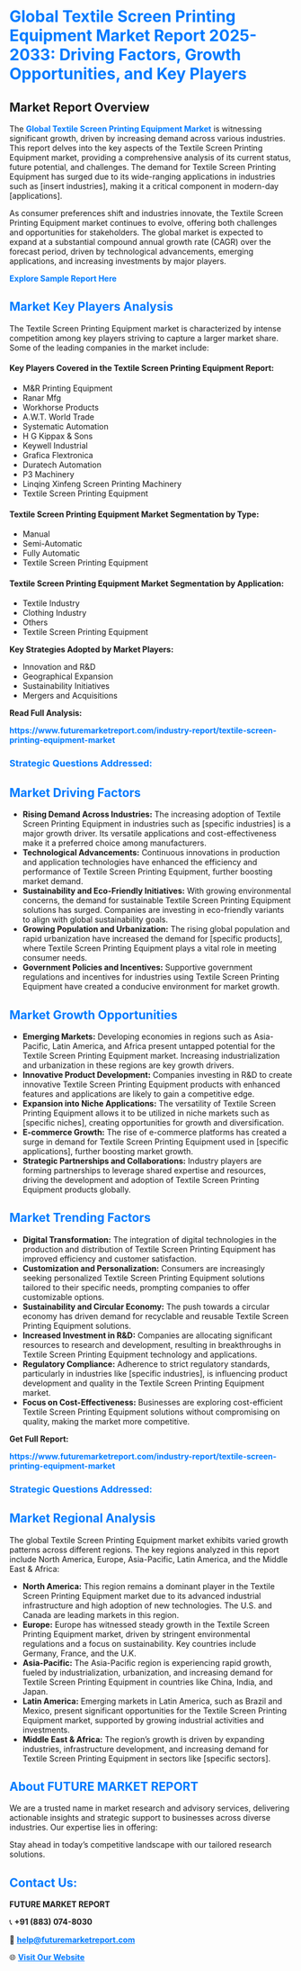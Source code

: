 <h1 style="color: #007BFF;">Global Textile Screen Printing Equipment Market Report 2025-2033: Driving Factors, Growth Opportunities, and Key Players</h1>

<section id="overview">
<h2>Market Report Overview</h2>
<p>The <a href="https://www.futuremarketreport.com/industry-report/textile-screen-printing-equipment-market" style="color: #007BFF; text-decoration: none;"><strong>Global Textile Screen Printing Equipment Market</strong></a> is witnessing significant growth, driven by increasing demand across various industries. This report delves into the key aspects of the Textile Screen Printing Equipment market, providing a comprehensive analysis of its current status, future potential, and challenges. The demand for Textile Screen Printing Equipment has surged due to its wide-ranging applications in industries such as [insert industries], making it a critical component in modern-day [applications].</p>
<p>As consumer preferences shift and industries innovate, the Textile Screen Printing Equipment market continues to evolve, offering both challenges and opportunities for stakeholders. The global market is expected to expand at a substantial compound annual growth rate (CAGR) over the forecast period, driven by technological advancements, emerging applications, and increasing investments by major players.</p>
</section>

<section id="overview">
<p><a href="https://www.futuremarketreport.com/request-sample/reportId=109837" style="color: #007BFF; text-decoration: none;"><strong>Explore Sample Report Here</strong></a></p>
</section>

<section id="key-players">
<h2 style="color: #007BFF;">Market Key Players Analysis</h2>
<p>The Textile Screen Printing Equipment market is characterized by intense competition among key players striving to capture a larger market share. Some of the leading companies in the market include:</p>
<h4>Key Players Covered in the Textile Screen Printing Equipment Report:</h4>
<ul><li>M&amp;R Printing Equipment</li><li>Ranar Mfg</li><li>Workhorse Products</li><li>A.W.T. World Trade</li><li>Systematic Automation</li><li>H G Kippax &amp; Sons</li><li>Keywell Industrial</li><li>Grafica Flextronica</li><li>Duratech Automation</li><li>P3 Machinery</li><li>Linqing Xinfeng Screen Printing Machinery</li><li>Textile Screen Printing Equipment</li></ul>
<h4>Textile Screen Printing Equipment Market Segmentation by Type:</h4>
<ul><li>Manual</li><li>Semi-Automatic</li><li>Fully Automatic</li><li>Textile Screen Printing Equipment</li></ul>

<h4>Textile Screen Printing Equipment Market Segmentation by Application:</h4>
<ul><li>Textile Industry</li><li>Clothing Industry</li><li>Others</li><li>Textile Screen Printing Equipment</li></ul>
<p><strong>Key Strategies Adopted by Market Players:</strong></p>
<ul>
<li>Innovation and R&D</li>
<li>Geographical Expansion</li>
<li>Sustainability Initiatives</li>
<li>Mergers and Acquisitions</li>
</ul>
</section>

<section>
<p><strong>Read Full Analysis: </strong></p><a href="https://www.futuremarketreport.com/industry-report/textile-screen-printing-equipment-market" style="color: #007BFF; text-decoration: none;"><strong>https://www.futuremarketreport.com/industry-report/textile-screen-printing-equipment-market</strong></a>
<h3 style="color: #007BFF;">Strategic Questions Addressed:</h3>
</section>

<section id="driving-factors">
<h2 style="color: #007BFF;">Market Driving Factors</h2>
<ul>
<li><strong>Rising Demand Across Industries:</strong> The increasing adoption of Textile Screen Printing Equipment in industries such as [specific industries] is a major growth driver. Its versatile applications and cost-effectiveness make it a preferred choice among manufacturers.</li>
<li><strong>Technological Advancements:</strong> Continuous innovations in production and application technologies have enhanced the efficiency and performance of Textile Screen Printing Equipment, further boosting market demand.</li>
<li><strong>Sustainability and Eco-Friendly Initiatives:</strong> With growing environmental concerns, the demand for sustainable Textile Screen Printing Equipment solutions has surged. Companies are investing in eco-friendly variants to align with global sustainability goals.</li>
<li><strong>Growing Population and Urbanization:</strong> The rising global population and rapid urbanization have increased the demand for [specific products], where Textile Screen Printing Equipment plays a vital role in meeting consumer needs.</li>
<li><strong>Government Policies and Incentives:</strong> Supportive government regulations and incentives for industries using Textile Screen Printing Equipment have created a conducive environment for market growth.</li>
</ul>
</section>

<section id="growth-opportunities">
<h2 style="color: #007BFF;">Market Growth Opportunities</h2>
<ul>
<li><strong>Emerging Markets:</strong> Developing economies in regions such as Asia-Pacific, Latin America, and Africa present untapped potential for the Textile Screen Printing Equipment market. Increasing industrialization and urbanization in these regions are key growth drivers.</li>
<li><strong>Innovative Product Development:</strong> Companies investing in R&D to create innovative Textile Screen Printing Equipment products with enhanced features and applications are likely to gain a competitive edge.</li>
<li><strong>Expansion into Niche Applications:</strong> The versatility of Textile Screen Printing Equipment allows it to be utilized in niche markets such as [specific niches], creating opportunities for growth and diversification.</li>
<li><strong>E-commerce Growth:</strong> The rise of e-commerce platforms has created a surge in demand for Textile Screen Printing Equipment used in [specific applications], further boosting market growth.</li>
<li><strong>Strategic Partnerships and Collaborations:</strong> Industry players are forming partnerships to leverage shared expertise and resources, driving the development and adoption of Textile Screen Printing Equipment products globally.</li>
</ul>
</section>

<section id="trending-factors">
<h2 style="color: #007BFF;">Market Trending Factors</h2>
<ul>
<li><strong>Digital Transformation:</strong> The integration of digital technologies in the production and distribution of Textile Screen Printing Equipment has improved efficiency and customer satisfaction.</li>
<li><strong>Customization and Personalization:</strong> Consumers are increasingly seeking personalized Textile Screen Printing Equipment solutions tailored to their specific needs, prompting companies to offer customizable options.</li>
<li><strong>Sustainability and Circular Economy:</strong> The push towards a circular economy has driven demand for recyclable and reusable Textile Screen Printing Equipment solutions.</li>
<li><strong>Increased Investment in R&D:</strong> Companies are allocating significant resources to research and development, resulting in breakthroughs in Textile Screen Printing Equipment technology and applications.</li>
<li><strong>Regulatory Compliance:</strong> Adherence to strict regulatory standards, particularly in industries like [specific industries], is influencing product development and quality in the Textile Screen Printing Equipment market.</li>
<li><strong>Focus on Cost-Effectiveness:</strong> Businesses are exploring cost-efficient Textile Screen Printing Equipment solutions without compromising on quality, making the market more competitive.</li>
</ul>
</section>

<section>
<p><strong>Get Full Report: </strong></p><a href="https://www.futuremarketreport.com/industry-report/textile-screen-printing-equipment-market" style="color: #007BFF; text-decoration: none;"><strong>https://www.futuremarketreport.com/industry-report/textile-screen-printing-equipment-market</strong></a>
<h3 style="color: #007BFF;">Strategic Questions Addressed:</h3>
</section>


<section id="regional-analysis">
<h2 style="color: #007BFF;">Market Regional Analysis</h2>
<p>The global Textile Screen Printing Equipment market exhibits varied growth patterns across different regions. The key regions analyzed in this report include North America, Europe, Asia-Pacific, Latin America, and the Middle East & Africa:</p>
<ul>
<li><strong>North America:</strong> This region remains a dominant player in the Textile Screen Printing Equipment market due to its advanced industrial infrastructure and high adoption of new technologies. The U.S. and Canada are leading markets in this region.</li>
<li><strong>Europe:</strong> Europe has witnessed steady growth in the Textile Screen Printing Equipment market, driven by stringent environmental regulations and a focus on sustainability. Key countries include Germany, France, and the U.K.</li>
<li><strong>Asia-Pacific:</strong> The Asia-Pacific region is experiencing rapid growth, fueled by industrialization, urbanization, and increasing demand for Textile Screen Printing Equipment in countries like China, India, and Japan.</li>
<li><strong>Latin America:</strong> Emerging markets in Latin America, such as Brazil and Mexico, present significant opportunities for the Textile Screen Printing Equipment market, supported by growing industrial activities and investments.</li>
<li><strong>Middle East & Africa:</strong> The region’s growth is driven by expanding industries, infrastructure development, and increasing demand for Textile Screen Printing Equipment in sectors like [specific sectors].</li>
</ul>
</section>

<footer>
<h2 style="color: #007BFF;">About FUTURE MARKET REPORT</h2>
<p>We are a trusted name in market research and advisory services, delivering actionable insights and strategic support to businesses across diverse industries. Our expertise lies in offering:</p>

<p>Stay ahead in today’s competitive landscape with our tailored research solutions.</p>

<h2 style="color: #007BFF;">Contact Us:</h2>
<p><strong>FUTURE MARKET REPORT</strong></p>
<p>📞 <strong>+91 (883) 074-8030</strong></p>
<p>📧 <strong><a href="mailto:help@futuremarketreport.com" style="color: #007BFF;">help@futuremarketreport.com</a></strong></p>
<p>🌐 <strong><a href="https://www.futuremarketreport.com/" style="color: #007BFF;">Visit Our Website</a></strong></p>
</footer>